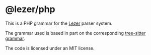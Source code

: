 # @lezer/php

This is a PHP grammar for the
[Lezer](https://lezer.codemirror.net/) parser system.

The grammar used is based in part on the corresponding
[tree-sitter grammar](https://github.com/tree-sitter/tree-sitter-php).

The code is licensed under an MIT license.
